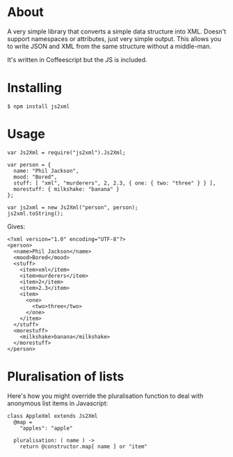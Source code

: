 # About

A very simple library that converts a simple data structure into
XML. Doesn't support namespaces or attributes, just very simple
output. This allows you to write JSON and XML from the same structure
without a middle-man.

It's written in Coffeescript but the JS is included.

# Installing

    $ npm install js2xml

# Usage

    var Js2Xml = require("js2xml").Js2Xml;

    var person = {
      name: "Phil Jackson",
      mood: "Bored",
      stuff: [ "xml", "murderers", 2, 2.3, { one: { two: "three" } } ],
      morestuff: { milkshake: "banana" }
    };

    var js2xml = new Js2Xml("person", person);
    js2xml.toString();

Gives:

    <?xml version="1.0" encoding="UTF-8"?>
    <person>
      <name>Phil Jackson</name>
      <mood>Bored</mood>
      <stuff>
        <item>xml</item>
        <item>murderers</item>
        <item>2</item>
        <item>2.3</item>
        <item>
          <one>
            <two>three</two>
          </one>
        </item>
      </stuff>
      <morestuff>
        <milkshake>banana</milkshake>
      </morestuff>
    </person>

# Pluralisation of lists

Here's how you might override the pluralisation function to deal with
anonymous list items in Javascript:

    class AppleXml extends Js2Xml
      @map =
        "apples": "apple"

      pluralisation: ( name ) ->
        return @constructor.map[ name ] or "item"
